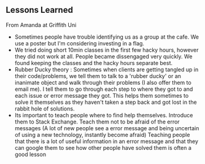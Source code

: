 
## Lessons Learned

From Amanda at Griffith Uni

- Sometimes people have trouble identifying us as a group at the cafe. We use a poster but I'm considering investing in a flag. 
- We tried doing short 10min classes in the first few hacky hours, however they did not work at all. People became dissengaged very quickly. We found keeping the classes and the hacky hours separate best.
- Rubber Ducky theory : Sometimes when clients are getting tangled up in their code/problems, we tell them to talk to a 'rubber ducky' or an inanimate object and walk through their problems (I also offer them to email me). I tell them to go through each step to where they got to and each issue or error message they got. This helps them sometimes to solve it themselves as they haven't taken a step back and got lost in the rabbit hole of solutions. 
- Its important to teach people where to find help themselves. Introduce them to Stack Exchange. Teach them not to be afraid of the error messages (A lot of new people see a error message and being uncertain of using a new technology, instantly become afraid) Teaching people that there is a lot of useful information in an error message and that they can google them to see how other people have solved them is often a good lesson
